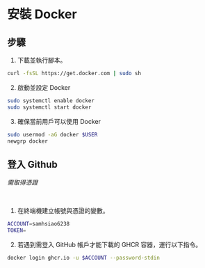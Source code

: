 # 安裝 Docker

## 步驟

1. 下載並執行腳本。

```bash
curl -fsSL https://get.docker.com | sudo sh
```

2. 啟動並設定 Docker

```bash
sudo systemctl enable docker
sudo systemctl start docker
```

3. 確保當前用戶可以使用 Docker

```bash
sudo usermod -aG docker $USER
newgrp docker
```

## 登入 Github

_需取得憑證_

<br>

1. 在終端機建立帳號與憑證的變數。

```bash
ACCOUNT=samhsiao6238
TOKEN=
```

2. 若遇到需登入 GitHub 帳戶才能下載的 GHCR 容器，運行以下指令。

```bash
docker login ghcr.io -u $ACCOUNT --password-stdin
```